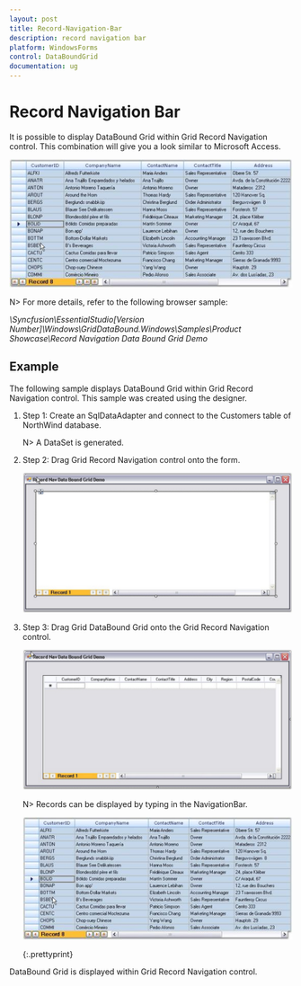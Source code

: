 ```yaml
---
layout: post
title: Record-Navigation-Bar
description: record navigation bar
platform: WindowsForms
control: DataBoundGrid
documentation: ug
---
```


# Record Navigation Bar

It is possible to display DataBound Grid within Grid Record Navigation control. This combination will give you a look similar to Microsoft Access.

![](Record-Navigation-Bar_images/Record-Navigation-Bar_img1.jpeg)



N> For more details, refer to the following browser sample:

_<Install Location>\Syncfusion\EssentialStudio\[Version Number]\Windows\GridDataBound.Windows\Samples\Product Showcase\Record Navigation Data Bound Grid Demo_

## Example

The following sample displays DataBound Grid within Grid Record Navigation control. This sample was created using the designer. 

1. Step 1: Create an SqlDataAdapter and connect to the Customers table of NorthWind database. 

   

   N> A DataSet is generated.

2. Step 2: Drag Grid Record Navigation control onto the form.

   ![](Record-Navigation-Bar_images/Record-Navigation-Bar_img4.png) 





3. Step 3: Drag Grid DataBound Grid onto the Grid Record Navigation control.

   ![](Record-Navigation-Bar_images/Record-Navigation-Bar_img5.png) 



   N> Records can be displayed by typing in the NavigationBar.

   ![](Record-Navigation-Bar_images/Record-Navigation-Bar_img7.jpeg) 

   {:.prettyprint}



DataBound Grid is displayed within Grid Record Navigation control.

